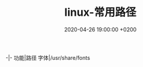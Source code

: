 ﻿---
layout: post
title:  "linux-常用路径"
date:   2020-04-26 19:00:00 +0200
categories: linux
---
-|-
功能|路径
字体|/usr/share/fonts

